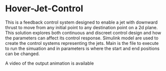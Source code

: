 # Hover-Jet-Control
This is a feedback control system designed to enable a jet with downward thrust to move from any initial point to any destination point on a 2d plane. 
This solution explores both continuous and discreet control design and how the parameters can affect its control response. Simulink model are used to 
create the control systems representing the jets. Main is the file to execute to run the simuation and in parameters is where the start and end positions
can be changed.

A video of the output animation is available
